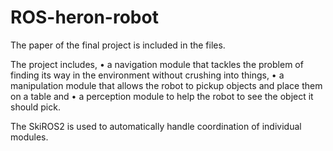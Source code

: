 # ROS-heron-robot
The paper of the final project is included in the files.

The project includes,
• a navigation module that tackles the problem of finding its way in the
environment without crushing into things,
• a manipulation module that allows the robot to pickup objects and place
them on a table and
• a perception module to help the robot to see the object it should pick.

The SkiROS2 is used to automatically handle coordination of individual modules.


